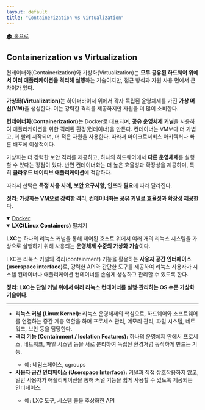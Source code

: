 ```yaml
---
layout: default
title: "Containerization vs Virtualization"
---
```


<p class="breadcrumb"><a href="/cs_study/home.html">🏠 홈으로</a></p>

<section>
  <h2>Containerization vs Virtualization</h2>
  <p>컨테이너화(Containerization)와 가상화(Virtualization)는 <b>모두 공유된 하드웨어 위에서 여러 애플리케이션을 격리해 실행</b>하는 기술이지만, 접근 방식과 자원 사용 면에서 큰 차이가 있다.</p>
  <p><b>가상화(Virtualization)</b>는 하이퍼바이저 위에서 각자 독립된 운영체제를 가진 <b>가상 머신(VM)</b>을 생성한다. 이는 강력한 격리를 제공하지만 자원을 더 많이 소비한다.</p>
  <p><b>컨테이너화(Containerization)</b>는 Docker로 대표되며, <b>공유 운영체제 커널</b>을 사용하여 애플리케이션을 위한 격리된 환경(컨테이너)을 만든다. 컨테이너는 VM보다 더 가볍고, 더 빨리 시작되며, 더 적은 자원을 사용한다. 따라서 마이크로서비스 아키텍처나 빠른 배포에 이상적이다.</p>
  <p>가상화는 더 강력한 보안 격리를 제공하고, 하나의 하드웨어에서 <b>다른 운영체제</b>를 실행할 수 있다는 장점이 있다. 반면 컨테이너화는 더 높은 효율성과 확장성을 제공하며, 특히 <b>클라우드 네이티브 애플리케이션</b>에 적합하다.</p>
  <p>따라서 선택은 <b>특정 사용 사례, 보안 요구사항, 인프라 필요</b>에 따라 달라진다.</p>
  <p><strong>정리: 가상화는 VM으로 강력한 격리, 컨테이너화는 공유 커널로 효율성과 확장성 제공한다.</strong></p>
</section>

<details open>
<summary><a href="./docker.html"><span class="accordion-title">Docker</span></a> </summary>
</details>

<!-- 설명 -->
<details open>
<summary><span class="accordion-title" style="color: #000; font-weight: bold;">LXC(Linux Containers)</span> <span class="indicator">펼치기</span></summary>
<div class="accordion-content">
  <p><b>LXC</b>는 하나의 리눅스 커널을 통해 제어된 호스트 위에서 여러 개의 리눅스 시스템을 가상으로 실행하기 위해 사용되는 <b>운영체제 수준의 가상화 기술</b>이다.</p>
  <p>LXC는 리눅스 커널의 격리(containment) 기능을 활용하는 <b>사용자 공간 인터페이스(userspace interface)</b>로, 강력한 API와 간단한 도구를 제공하여 리눅스 사용자가 시스템 컨테이너나 애플리케이션 컨테이너를 손쉽게 생성하고 관리할 수 있도록 한다.</p>
  <p><strong>정리: LXC는 단일 커널 위에서 여러 리눅스 컨테이너를 실행·관리하는 OS 수준 가상화 기술이다.</strong></p>
  <!-- 가로선 추가 -->
  <hr>
  <ul>
    <li><strong>리눅스 커널 (Linux Kernel):</strong> 리눅스 운영체제의 핵심으로, 하드웨어와 소프트웨어를 연결하는 중간 계층 역할을 하며 프로세스 관리, 메모리 관리, 파일 시스템, 네트워크, 보안 등을 담당한다.</li>
    <li><strong>격리 기능 (Containment / Isolation Features):</strong> 하나의 운영체제 안에서 프로세스, 네트워크, 파일 시스템 등을 서로 분리하여 독립된 환경처럼 동작하게 만드는 기능.</li>
    <ul><li>예: 네임스페이스, cgroups</li></ul>
    <li><strong>사용자 공간 인터페이스 (Userspace Interface):</strong> 커널과 직접 상호작용하지 않고, 일반 사용자가 애플리케이션을 통해 커널 기능을 쉽게 사용할 수 있도록 제공되는 인터페이스.</li>
    <ul><li>예: LXC 도구, 시스템 콜을 추상화한 API</li></ul>
  </ul>
</div>
</details>
